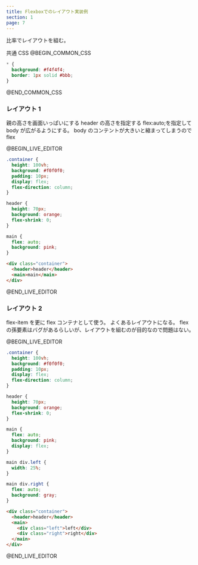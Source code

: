 ```yaml
---
title: Flexboxでのレイアウト実装例
section: 1
page: 7
---
```


比率でレイアウトを組む。

共通 CSS
@BEGIN_COMMON_CSS

```css
* {
  background: #f4f4f4;
  border: 1px solid #bbb;
}
```

@END_COMMON_CSS

### レイアウト 1

親の高さを画面いっぱいにする
header の高さを指定する
flex:auto;を指定して body が広がるようにする。
body のコンテントが大きいと縮まってしまうので flex

@BEGIN_LIVE_EDITOR

```css
.container {
  height: 100vh;
  background: #f0f0f0;
  padding: 10px;
  display: flex;
  flex-direction: column;
}

header {
  height: 70px;
  background: orange;
  flex-shrink: 0;
}

main {
  flex: auto;
  background: pink;
}
```

```html
<div class="container">
  <header>header</header>
  <main>main</main>
</div>
```

@END_LIVE_EDITOR

### レイアウト 2

flex-item を更に flex コンテナとして使う。
よくあるレイアウトになる。
flex の孫要素はバグがあるらしいが、レイアウトを組むのが目的なので問題はない。

@BEGIN_LIVE_EDITOR

```css
.container {
  height: 100vh;
  background: #f0f0f0;
  padding: 10px;
  display: flex;
  flex-direction: column;
}

header {
  height: 70px;
  background: orange;
  flex-shrink: 0;
}

main {
  flex: auto;
  background: pink;
  display: flex;
}

main div.left {
  width: 25%;
}

main div.right {
  flex: auto;
  background: gray;
}
```

```html
<div class="container">
  <header>header</header>
  <main>
    <div class="left">left</div>
    <div class="right">right</div>
  </main>
</div>
```

@END_LIVE_EDITOR
